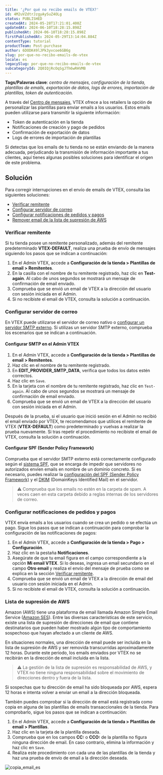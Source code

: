 ```yaml
---
title: '¿Por qué no recibo emails de VTEX?'
id: 4M2uVZdtrJzgyAySuZ4OLg
status: PUBLISHED
createdAt: 2024-05-28T17:21:01.400Z
updatedAt: 2024-06-10T18:28:15.898Z
publishedAt: 2024-06-10T18:28:15.898Z
firstPublishedAt: 2024-05-29T13:14:04.884Z
contentType: tutorial
productTeam: Post-purchase
author: 6DODK49lJPk3yvcoe6GB6g
slug: por-que-no-recibo-emails-de-vtex
locale: es
legacySlug: por-que-no-recibo-emails-de-vtex
subcategoryId: 2Q0IQjRcOqSgJTh6wRHVMB
---
```


__Tags/Palavras clave__: *centro de mensajes, configuración de la tienda, plantillas de emails, exportación de datos, logs de errores, importación de plantillas, token de autenticación.*

A través del [Centro de mensajes](https://help.vtex.com/es/tutorial/como-funciona-el-message-center--tutorials_84), VTEX ofrece a los retailers la opción de personalizar las plantillas para enviar emails a los usuarios. Estos emails pueden utilizarse para transmitir la siguiente información:
- Token de autenticación en la tienda
-	Notificaciones de creación y pago de pedidos
- Confirmación de exportación de datos
- Logs de errores de importación de plantillas

Si detectas que los emails de tu tienda no se están enviando de la manera adecuada, perjudicando la transmisión de información importante a tus clientes, aquí tienes algunas posibles soluciones para identificar el origen de este problema.

## Solución

Para corregir interrupciones en el envío de emails de VTEX, consulta las siguientes soluciones:

- [Verificar remitente](#verificar-remitente)
- [Configurar servidor de correo](#configurar-servidor-de-correo)
- [Configurar notificaciones de pedidos y pagos](#configurar-notificaciones-de-pedidos-y-pagos)
- [Remover email de la lista de supresión de AWS](#lista-de-supresion-de-aws)

### Verificar remitente

Si tu tienda posee un remitente personalizado, además del remitente predeterminado __VTEX-DEFAULT__, realiza una prueba de envío de mensajes siguiendo los pasos que se indican a continuación:

1. En el Admin VTEX, accede a __Configuración de la tienda > Plantillas de email > Remitentes__.
2. En la casilla con el nombre de tu remitente registrado, haz clic en __Test-again__. Al cabo de unos segundos se mostrará un mensaje de confirmación de email enviado.
3. Comprueba que se envió un email de VTEX a la dirección del usuario con sesión iniciada en el Admin.
4. Si no recibiste el email de VTEX, consulta la solución a continuación.

### Configurar servidor de correo

En VTEX puede utilizarse el servidor de correo nativo o [configurar un servidor SMTP externo](https://help.vtex.com/es/tutorial/personalizando-o-smtp-da-vtex--tutorials_2733). Si utilizas un servidor SMTP externo, comprueba los escenarios que se indican a continuación.

#### Configurar SMTP en el Admin VTEX

1. En el Admin VTEX, accede a __Configuración de la tienda > Plantillas de email > Remitentes__.
2. Haz clic en el nombre de tu remitente registrado.
3. En __EDIT_PROVIDER_SMTP_DATA__, verifica que todos los datos estén correctos.
4. Haz clic en `Save`.
5. En la tarjeta con el nombre de tu remitente registrado, haz clic en `Test-again`. Al cabo de unos segundos se mostrará un mensaje de confirmación de email enviado.
6. Comprueba que se envió un email de VTEX a la dirección del usuario con sesión iniciada en el Admin.

Después de la prueba, si el usuario que inició sesión en el Admin no recibió el email enviado por VTEX, te recomendamos que utilices el remitente de VTEX (__VTEX-DEFAULT__) como predeterminado y vuelvas a realizar la prueba nuevamente. Si tras repetir el procedimiento no recibiste el email de VTEX, consulta la solución a continuación.

#### Configurar SPF (Sender Policy Framework)

Comprueba que el servidor SMTP externo está correctamente configurado según el [sistema SPF](https://help.vtex.com/es/tutorial/configurar-spf--42t0lkl2VyC6Yewc4wA6wI), que se encarga de impedir que servidores no autorizados envíen emails en nombre de un dominio concreto. Si es necesario, puedes realizar la [configuración del SPF (Sender Policy Framework)](https://developers.vtex.com/docs/guides/setting-up-the-spf) y el [DKIM](https://developers.vtex.com/docs/guides/setting-up-dkim-for-transactional-emails) (DomainKeys Identified Mail) en el servidor.

>⚠️ Comprueba que los emails no estén en la carpeta de spam. A veces caen en esta carpeta debido a reglas internas de los servidores de correo.

### Configurar notificaciones de pedidos y pagos

VTEX envía emails a los usuarios cuando se crea un pedido o se efectúa un pago. Sigue los pasos que se indican a continuación para comprobar la configuración de las notificaciones de pagos:

1. En el Admin VTEX, accede a __Configuración de la tienda > Pago > Configuración__.
2. Haz clic en la pestaña __Notificaciones__.
3. Asegúrate de que tu email figura en el campo correspondiente a la opción __Mi email VTEX__. Si lo deseas, ingresa un email secundario en el campo __Otro email__ y realiza el envío del mensaje de prueba como se explica en la sección [Verificar remitente](#verificar-remitente).
4. Comprueba que se envió un email de VTEX a la dirección de email del usuario con sesión iniciada en el Admin.
5. Si no recibiste el email de VTEX, consulta la solución a continuación.

### Lista de supresión de AWS

Amazon (AWS) tiene una plataforma de email llamada Amazon Simple Email Service ([Amazon SES](https://aws.amazon.com/pt/ses/)). Entre las diversas características de este servicio, existe una lista de supresión de direcciones de email que contiene destinatarios que pueden haber mostrado algún tipo de comportamiento sospechoso que hayan afectado a un cliente de AWS.

En situaciones normales, una dirección de email puede ser incluida en la lista de supresión de AWS y ser removida transcurridas aproximadamente 12 horas. Durante este periodo, los emails enviados por VTEX no se recibirán en la dirección de email incluida en la lista.

>⚠️ La gestión de la lista de supresión es responsabilidad de AWS, y VTEX no tiene ninguna responsabilidad sobre el movimiento de direcciones dentro y fuera de la lista.

Si sospechas que tu dirección de email ha sido bloqueada por AWS, espera 12 horas e intenta volver a enviar un email a la dirección bloqueada.

También puedes comprobar si la dirección de email está registrada como copia en alguna de las plantillas de emails transaccionales de la tienda. Para comprobarlo, sigue los pasos que se indican a continuación:

1. En el Admin VTEX, accede a __Configuración de la tienda > Plantillas de email > Plantillas__.
2. Haz clic en la tarjeta de la plantilla deseada.
3. Comprueba que en los campos __CC:__ o __CCO:__ de la plantilla no figura ninguna dirección de email. En caso contrario, elimina la información y haz clic en `Save`.
4. Realiza este procedimiento con cada una de las plantillas de la tienda y haz una prueba de envío de email a la dirección deseada.

![copia_email_es](//images.ctfassets.net/alneenqid6w5/11EjQQnjcUHp2IHF87gNCy/a31ab802e560774fa1ef533d50dffd88/copia_email_es.png)
